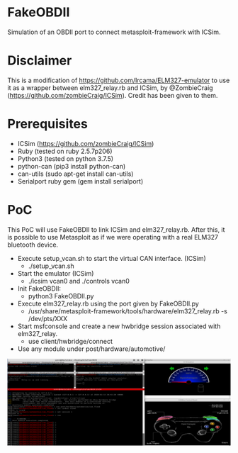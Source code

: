 # FakeOBDII
Simulation of an OBDII port to connect metasploit-framework with ICSim.

# Disclaimer
This is a modification of https://github.com/Ircama/ELM327-emulator to use it as a wrapper between elm327_relay.rb and ICSim, by @ZombieCraig (https://github.com/zombieCraig/ICSim). Credit has been given to them.

# Prerequisites
- ICSim (https://github.com/zombieCraig/ICSim)
- Ruby (tested on ruby 2.5.7p206)
- Python3 (tested on python 3.7.5)
- python-can (pip3 install python-can)
- can-utils (sudo apt-get install can-utils)
- Serialport ruby gem (gem install serialport)

# PoC
This PoC will use FakeOBDII to link ICSim and elm327_relay.rb. After this, it is possible to use Metasploit as if we were operating with a real ELM327 bluetooth device.

- Execute setup_vcan.sh to start the virtual CAN interface. (ICSim)
  - ./setup_vcan.sh
- Start the emulator (ICSim)
  - ./icsim vcan0 and ./controls vcan0
- Init FakeOBDII: 
  - python3 FakeOBDII.py
- Execute elm327_relay.rb using the port given by FakeOBDII.py
  - /usr/share/metasploit-framework/tools/hardware/elm327_relay.rb -s /dev/pts/XXX
- Start msfconsole and create a new hwbridge session associated with elm327_relay.
  - use client/hwbridge/connect
- Use any module under post/hardware/automotive/

![PoC](./images/fakeobd2.PNG)
